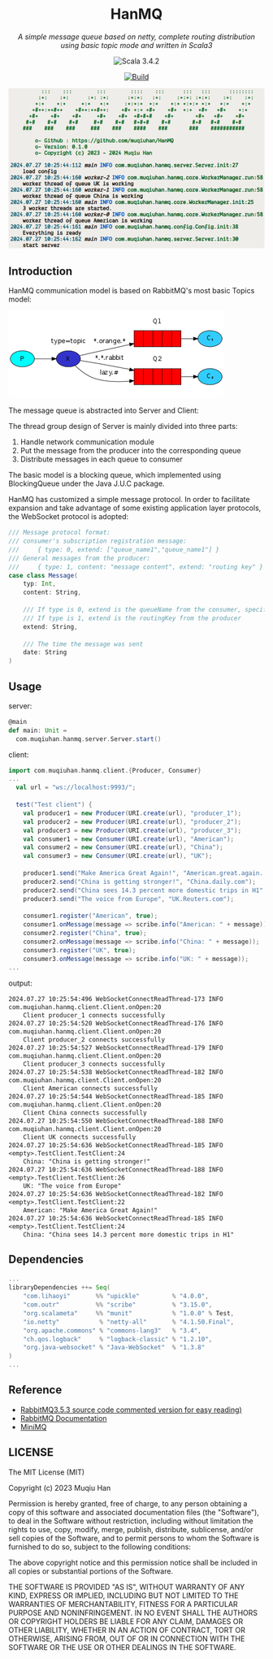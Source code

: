<div align="center">

# HanMQ

*A simple message queue based on netty, complete routing distribution using basic topic mode and written in Scala3*

![Scala 3.4.2](https://img.shields.io/badge/Scala3.4.2-%23DC322F)

[![Build](https://github.com/muqiuhan/HanMQ/actions/workflows/Build.yaml/badge.svg)](https://github.com/muqiuhan/HanMQ/actions/workflows/Build.yaml)

<img src="./.github/demo.png">

</div>

## Introduction
HanMQ communication model is based on RabbitMQ's most basic Topics model:

![](./.github/rabbitmq-topic-mode.png)

The message queue is abstracted into Server and Client:

The thread group design of Server is mainly divided into three parts:
1. Handle network communication module
2. Put the message from the producer into the corresponding queue
3. Distribute messages in each queue to consumer

The basic model is a blocking queue, which implemented using BlockingQueue under the Java J.U.C package.

HanMQ has customized a simple message protocol. In order to facilitate expansion and take advantage of some existing application layer protocols, the WebSocket protocol is adopted:

```scala
/// Message protocol format:
/// consumer's subscription registration message:
///     { type: 0, extend: ["queue_name1","queue_name1"] }
/// General messages from the producer:
///     { type: 1, content: "message content", extend: "routing key" }
case class Message(
    typ: Int,
    content: String,

    /// If type is 0, extend is the queueName from the consumer, specifying which queue to connect to.
    /// If type is 1, extend is the routingKey from the producer
    extend: String,

    /// The time the message was sent
    date: String
)
```

## Usage

server:
```scala 3
@main
def main: Unit =
  com.muqiuhan.hanmq.server.Server.start()
```

client:
```scala 3
import com.muqiuhan.hanmq.client.{Producer, Consumer}
...
  val url = "ws://localhost:9993/";

  test("Test client") {
    val producer1 = new Producer(URI.create(url), "producer_1");
    val producer2 = new Producer(URI.create(url), "producer_2");
    val producer3 = new Producer(URI.create(url), "producer_3");
    val consumer1 = new Consumer(URI.create(url), "American");
    val consumer2 = new Consumer(URI.create(url), "China");
    val consumer3 = new Consumer(URI.create(url), "UK");

    producer1.send("Make America Great Again!", "American.great.again.!");
    producer2.send("China is getting stronger!", "China.daily.com");
    producer2.send("China sees 14.3 percent more domestic trips in H1", "China.xinhua.net");
    producer3.send("The voice from Europe", "UK.Reuters.com");

    consumer1.register("American", true);
    consumer1.onMessage(message => scribe.info("American: " + message));
    consumer2.register("China", true);
    consumer2.onMessage(message => scribe.info("China: " + message));
    consumer3.register("UK", true);
    consumer3.onMessage(message => scribe.info("UK: " + message));
...
```

output:
```
2024.07.27 10:25:54:496 WebSocketConnectReadThread-173 INFO com.muqiuhan.hanmq.client.Client.onOpen:20
    Client producer_1 connects successfully    
2024.07.27 10:25:54:520 WebSocketConnectReadThread-176 INFO com.muqiuhan.hanmq.client.Client.onOpen:20
    Client producer_2 connects successfully    
2024.07.27 10:25:54:527 WebSocketConnectReadThread-179 INFO com.muqiuhan.hanmq.client.Client.onOpen:20
    Client producer_3 connects successfully    
2024.07.27 10:25:54:538 WebSocketConnectReadThread-182 INFO com.muqiuhan.hanmq.client.Client.onOpen:20
    Client American connects successfully    
2024.07.27 10:25:54:544 WebSocketConnectReadThread-185 INFO com.muqiuhan.hanmq.client.Client.onOpen:20
    Client China connects successfully    
2024.07.27 10:25:54:550 WebSocketConnectReadThread-188 INFO com.muqiuhan.hanmq.client.Client.onOpen:20
    Client UK connects successfully    
2024.07.27 10:25:54:636 WebSocketConnectReadThread-185 INFO <empty>.TestClient.TestClient:24
    China: "China is getting stronger!"    
2024.07.27 10:25:54:636 WebSocketConnectReadThread-188 INFO <empty>.TestClient.TestClient:26
    UK: "The voice from Europe"    
2024.07.27 10:25:54:636 WebSocketConnectReadThread-182 INFO <empty>.TestClient.TestClient:22
    American: "Make America Great Again!"    
2024.07.27 10:25:54:636 WebSocketConnectReadThread-185 INFO <empty>.TestClient.TestClient:24
    China: "China sees 14.3 percent more domestic trips in H1"
```

## Dependencies

```scala 3
...
libraryDependencies ++= Seq(
    "com.lihaoyi"       %% "upickle"         % "4.0.0",
    "com.outr"          %% "scribe"          % "3.15.0",
    "org.scalameta"     %% "munit"           % "1.0.0" % Test,
    "io.netty"           % "netty-all"       % "4.1.50.Final",
    "org.apache.commons" % "commons-lang3"   % "3.4",
    "ch.qos.logback"     % "logback-classic" % "1.2.10",
    "org.java-websocket" % "Java-WebSocket"  % "1.3.8"
)
...
```

## Reference
- [RabbitMQ3.5.3 source code commented version for easy reading)](https://github.com/sky-big/RabbitMQ)
- [RabbitMQ Documentation](https://www.rabbitmq.com/documentation.html)
- [MiniMQ](https://github.com/Mr-Hades1/minimq)

## LICENSE
The MIT License (MIT)

Copyright (c) 2023 Muqiu Han

Permission is hereby granted, free of charge, to any person obtaining a copy
of this software and associated documentation files (the "Software"), to deal
in the Software without restriction, including without limitation the rights
to use, copy, modify, merge, publish, distribute, sublicense, and/or sell
copies of the Software, and to permit persons to whom the Software is
furnished to do so, subject to the following conditions:

The above copyright notice and this permission notice shall be included in all
copies or substantial portions of the Software.

THE SOFTWARE IS PROVIDED "AS IS", WITHOUT WARRANTY OF ANY KIND, EXPRESS OR
IMPLIED, INCLUDING BUT NOT LIMITED TO THE WARRANTIES OF MERCHANTABILITY,
FITNESS FOR A PARTICULAR PURPOSE AND NONINFRINGEMENT. IN NO EVENT SHALL THE
AUTHORS OR COPYRIGHT HOLDERS BE LIABLE FOR ANY CLAIM, DAMAGES OR OTHER
LIABILITY, WHETHER IN AN ACTION OF CONTRACT, TORT OR OTHERWISE, ARISING FROM,
OUT OF OR IN CONNECTION WITH THE SOFTWARE OR THE USE OR OTHER DEALINGS IN THE
SOFTWARE.
